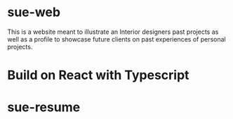 # sue-web

This is a website meant to illustrate an Interior designers past projects as well as a profile to showcase future clients on past experiences of personal projects.

# Build on React with Typescript
# sue-resume
